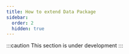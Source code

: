 ```yaml
---
title: How to extend Data Package
sidebar:
  order: 2
  hidden: true
---
```


:::caution
This section is under development
:::
